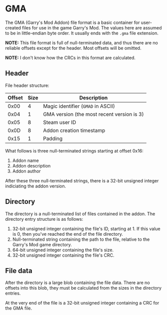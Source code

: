 
# GMA

The GMA (Garry's Mod Addon) file format is a basic container for user-created
files for use in the game Garry's Mod. The values here are assumed to be in
little-endian byte order. It usually ends with the `.gma` file extension.

**NOTE:** This file format is full of null-terminated data, and thus there are
no reliable offsets except for the header. Most offsets will be omitted.

**NOTE:** I don't know how the CRCs in this format are calculated.

## Header

File header structure:

| Offset | Size | Description |
|---|---|---|
| 0x00 | 4 | Magic identifier (`GMAD` in ASCII) |
| 0x04 | 1 | GMA version (the most recent version is 3) |
| 0x05 | 8 | Steam user ID |
| 0x0D | 8 | Addon creation timestamp |
| 0x15 | 1 | Padding |

What follows is three null-terminated strings starting at offset 0x16:

1. Addon name
2. Addon description
3. Addon author

After these three null-terminated strings, there is a 32-bit unsigned integer
indiciating the addon version.

## Directory

The directory is a null-terminated list of files contained in the addon. The
directory entry structure is as follows:

1. 32-bit unsigned integer containing the file's ID, starting at 1. If this value
is 0, then you've reached the end of the file directory.
2. Null-terminated string containing the path to the file, relative to the
Garry's Mod game directory.
3. 64-bit unsigned integer containing the file's size.
4. 32-bit unsigned integer containing the file's CRC.

## File data

After the directory is a large blob containing the file data. There are no
offsets into this blob, they must be calculated from the sizes in the
directory entries.

At the very end of the file is a 32-bit unsigned integer containing a CRC for
the GMA file.
